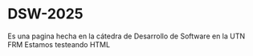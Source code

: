 # DSW-2025
Es una pagina hecha en la cátedra de Desarrollo de Software en la UTN FRM
Estamos testeando HTML
